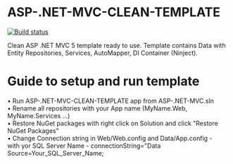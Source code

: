 # ASP-.NET-MVC-CLEAN-TEMPLATE

[![Build status](https://ci.appveyor.com/api/projects/status/302pxaai82i62c4t?svg=true)](https://ci.appveyor.com/project/V-Uzunov/asp-net-mvc-clean-template)

Clean ASP .NET MVC 5 template ready to use. Template contains Data with Entity Repositories, Services, AutoMapper, DI Container (Ninject). 

# Guide to setup and run template
•	Run ASP-.NET-MVC-CLEAN-TEMPLATE app from ASP-.NET-MVC.sln<br />
•	Rename all repositories with your App name (MyName.Web, MyName.Services ...)<br />
•	Restore NuGet packages with right click on Solution and click "Restore NuGet Packages"<br />
•	Change Connection string in Web/Web.config and Data/App.config - <br />
with yor SQL Server Name - connectionString="Data Source=Your_SQL_Server_Name;<br />


